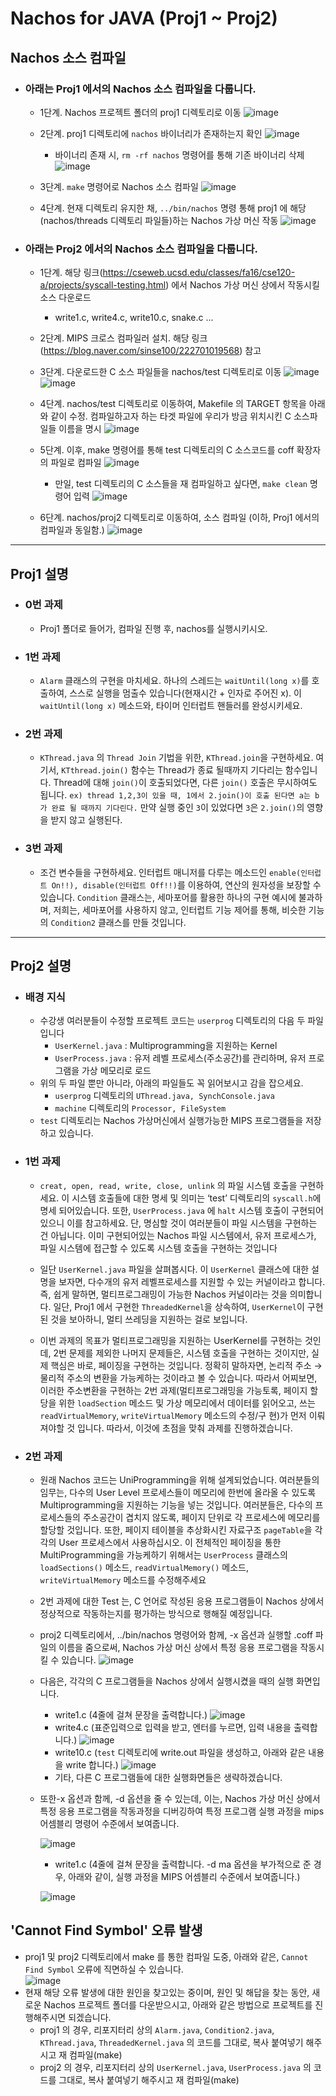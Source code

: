 # Nachos for JAVA (Proj1 ~ Proj2)

## Nachos 소스 컴파일
+ ### 아래는 Proj1 에서의 Nachos 소스 컴파일을 다룹니다.


    * 1단계. Nachos 프로젝트 폴더의 proj1 디렉토리로 이동
    ![image](https://user-images.githubusercontent.com/33450535/163915972-494c25f9-60b4-4191-88cf-41bf35261194.png)
    
    
    * 2단계. proj1 디렉토리에 ```nachos``` 바이너리가 존재하는지 확인
    ![image](https://user-images.githubusercontent.com/33450535/163916059-01feeda3-b3c8-4966-90ce-370615dfe79c.png)
      - 바이너리 존재 시, ```rm -rf nachos``` 명령어를 통해 기존 바이너리 삭제
      ![image](https://user-images.githubusercontent.com/33450535/163916183-b41f21b8-74fc-4bc8-9af9-1f2d1a002f79.png)
      
      
    * 3단계. ```make``` 명령어로 Nachos 소스 컴파일
    ![image](https://user-images.githubusercontent.com/33450535/163917034-bf3fd7f0-16e9-4287-b04e-80454c3d838a.png)
    
    
    * 4단계. 현재 디렉토리 유지한 채, ```../bin/nachos``` 명령 통해 proj1 에 해당(nachos/threads 디렉토리 파일들)하는 Nachos 가상 머신 작동
    ![image](https://user-images.githubusercontent.com/33450535/163917235-ea276259-91e7-4483-b003-143443a19a0c.png)
    

+ ### 아래는 Proj2 에서의 Nachos 소스 컴파일을 다룹니다.


    * 1단계. 해당 링크(https://cseweb.ucsd.edu/classes/fa16/cse120-a/projects/syscall-testing.html) 에서 Nachos 가상 머신 상에서 작동시킬 소스 다운로드
      + write1.c, write4.c, write10.c, snake.c ...


    * 2단계. MIPS 크로스 컴파일러 설치. 해당 링크(https://blog.naver.com/sinse100/222701019568) 참고


    * 3단계. 다운로드한 C 소스 파일들을 nachos/test 디렉토리로 이동
    ![image](https://user-images.githubusercontent.com/33450535/163918129-54bc0dd4-c432-42f9-bcc1-5552b80aa9fa.png)
    ![image](https://user-images.githubusercontent.com/33450535/163918263-3ba6bd8c-2acc-45f2-94c3-ae08b465a4dd.png)
    
    
    * 4단계. nachos/test 디렉토리로 이동하여, Makefile 의 TARGET 항목을 아래와 같이 수정. 컴파일하고자 하는 타겟 파일에 우리가 방금 위치시킨 C 소스파일들 이름을 명시
    ![image](https://user-images.githubusercontent.com/33450535/163918451-c8974358-7cba-47bf-8ef8-0e5f29c4ba53.png)
    
    
    * 5단계. 이후, make 명령어를 통해 test 디렉토리의 C 소스코드를 coff 확장자의 파일로 컴파일
    ![image](https://user-images.githubusercontent.com/33450535/163919414-442b2302-1b84-4e8f-9408-df344695dcdf.png)
      - 만일, test 디렉토리의 C 소스들을 재 컴파일하고 싶다면, ```make clean``` 명령어 입력
      ![image](https://user-images.githubusercontent.com/33450535/163919538-471f924e-f596-46e2-9dab-a49c4c18ae18.png)
      
      
    * 6단계. nachos/proj2 디렉토리로 이동하여, 소스 컴파일 (이하, Proj1 에서의 컴파일과 동일함.)
    ![image](https://user-images.githubusercontent.com/33450535/163918905-1f23f02b-fc5d-4b39-b759-cfb6c69e55a7.png)


- - -


## Proj1 설명
+ ### 0번 과제
  +  Proj1 폴더로 들어가, 컴파일 진행 후, nachos를 실행시키시오.

+ ### 1번 과제
  + ```Alarm``` 클래스의 구현을 마치세요. 하나의 스레드는 ```waitUntil(long x)```를 호출하여, 스스로 실행을 멈출수 있습니다(현재시간 + 인자로 주어진 x). 이 ```waitUntil(long x)``` 메소드와, 타이머 인터럽트 핸들러를 완성시키세요.

+ ### 2번 과제
  + ```KThread.java``` 의 ```Thread Join``` 기법을 위한, ```KThread.join```을 구현하세요. 여기서, ```KTthread.join()``` 함수는 Thread가 종료 될때까지 기다리는 함수입니다. Thread에 대해 ```join()```이 호출되었다면, 다른 ```join()``` 호출은 무시하여도 됩니다. 
```ex) thread 1,2,3이 있을 때, 1에서 2.join()이 호출 된다면 a는 b가 완료 될 때까지 기다린다.```
만약 실행 중인 ```3```이 있었다면 ```3```은 ```2.join()```의 영향을 받지 않고 실행된다.

+ ### 3번 과제
  + 조건 변수들을 구현하세요. 인터럽트 매니저를 다루는 메소드인 ```enable(인터럽트 On!!), disable(인터럽트 Off!!)```를 이용하여, 연산의 원자성을 보장할 수 있습니다. ```Condition``` 클래스는, 세마포어를 활용한 하나의 구현 예시에 불과하며, 저희는, 세마포어를 사용하지 않고, 인터럽트 기능 제어를 통해, 비슷한 기능의 ```Condition2``` 클래스를 만들 것입니다. 


- - -

## Proj2 설명
+ ### 배경 지식
  + 수강생 여러분들이 수정할 프로젝트 코드는 ```userprog``` 디렉토리의 다음 두 파일입니다
    - ```UserKernel.java``` : Multiprogramming을 지원하는 Kernel
    - ```UserProcess.java``` : 유저 레벨 프로세스(주소공간)를 관리하며, 유저 프로그램을 가상 메모리로 로드   
  + 위의 두 파일 뿐만 아니라, 아래의 파일들도 꼭 읽어보시고 감을 잡으세요.
    - ```userprog``` 디렉토리의 ```UThread.java, SynchConsole.java```
    - ```machine``` 디렉토리의 ```Processor, FileSystem```
  + ```test``` 디렉토리는 Nachos 가상머신에서 실행가능한 MIPS 프로그램들을 저장하고 있습니다.   


+ ### 1번 과제
  + ```creat, open, read, write, close, unlink``` 의 파일 시스템 호출을 구현하세요. 이 시스템 호출들에 대한 명세 및 의미는 ‘test’ 디렉토리의 ```syscall.h```에 명세 되어있습니다. 또한, ```UserProcess.java``` 에 ```halt``` 시스템 호출이 구현되어있으니 이를 참고하세요. 단, 명심할 것이 여러분들이 파일 시스템을 구현하는 건 아닙니다. 이미 구현되어있는 Nachos 파일 시스템에서, 유저 프로세스가, 파일 시스템에 접근할 수 있도록 시스템 호출을 구현하는 것입니다
  + 일단 ```UserKernel.java``` 파일을 살펴봅시다. 이 ```UserKernel``` 클래스에 대한 설명을 보자면, 다수개의 유저 레벨프로세스를 지원할 수 있는 커널이라고 합니다. 즉, 쉽게 말하면, 멀티프로그래밍이 가능한 Nachos 커널이라는 것을 의미합니다. 일단, Proj1 에서 구현한 ```ThreadedKernel```을 상속하여, ```UserKernel```이 구현된 것을 보아하니, 멀티 쓰레딩을 지원하는 걸로 보입니다.


  + 이번 과제의 목표가 멀티프로그래밍을 지원하는 UserKernel를 구현하는 것인데, 2번 문제를 제외한 나머지 문제들은, 시스템 호출을 구현하는 것이지만, 실제 핵심은 바로, 페이징을 구현하는 것입니다. 정확히 말하자면, 논리적 주소 → 물리적 주소의 변환을 가능케하는 것이라고 볼 수 있습니다. 따라서 어찌보면, 이러한 주소변환을 구현하는 2번 과제(멀티프로그래밍을 가능토록, 페이지 할당을 위한 ```loadSection``` 메소드 및 가상 메모리에서 데이터를 읽어오고, 쓰는 ```readVirtualMemory```, ```writeVirtualMemory``` 메소드의 수정/구
    현)가 먼저 이뤄져야할 것 입니다. 따라서, 이것에 초점을 맞춰 과제를 진행하겠습니다.
    
    
+ ### 2번 과제
  + 원래 Nachos 코드는 UniProgramming을 위해 설계되었습니다. 여러분들의 임무는, 다수의 User Level 프로세스들이 메모리에 한번에 올라올 수 있도록 Multiprogramming을 지원하는 기능을 넣는 것입니다. 여러분들은, 다수의 프로세스들의 주소공간이 겹치지 않도록, 페이지 단위로 각 프로세스에 메모리를 할당할 것입니다. 또한, 페이지 테이블을 추상화시킨 자료구조 ```pageTable```을 각각의 User 프로세스에서 사용하십시오. 이 전체적인 페이징을 통한 MultiProgramming을 가능케하기 위해서는 ```UserProcess``` 클래스의 ```loadSections()``` 메소드, ```readVirtualMemory()``` 메소드, ```writeVirtualMemory``` 메소드를 수정해주세요
  + 2번 과제에 대한 Test 는, C 언어로 작성된 응용 프로그램들이 Nachos 상에서 정상적으로 작동하는지를 평가하는 방식으로 행해질 예정입니다.
  + proj2 디렉토리에서, ../bin/nachos 명령어와 함께, -x 옵션과 실행할 .coff 파일의 이름을 줌으로써, Nachos 가상 머신 상에서 특정 응용 프로그램을 작동시킬 수 있습니다.
  ![image](https://user-images.githubusercontent.com/33450535/167155696-a08f3f58-1927-4381-8f23-f63a8a4d4cad.png)
  + 다음은, 각각의 C 프로그램들을 Nachos 상에서 실행시켰을 때의 실행 화면입니다.
    - write1.c (4줄에 걸쳐 문장을 출력합니다.)
    ![image](https://user-images.githubusercontent.com/33450535/167155884-b9524ebd-dfdd-4cca-84f6-362bc8fd829b.png)
    - write4.c (표준입력으로 입력을 받고, 엔터를 누르면, 입력 내용을 출력합니다.)
    ![image](https://user-images.githubusercontent.com/33450535/167156078-523019af-2081-4849-8d07-adc0adb22d05.png)
    - write10.c (```test``` 디렉토리에 write.out 파일을 생성하고, 아래와 같은 내용을 write 합니다.)
    ![image](https://user-images.githubusercontent.com/33450535/167156606-f2011c2f-1f84-4ab5-80c1-da63c064a343.png)
    - 기타, 다른 C 프로그램들에 대한 실행화면들은 생략하겠습니다.
  + 또한-x 옵션과 함께, -d 옵션을 줄 수 있는데, 이는, Nachos 가상 머신 상에서 특정 응용 프로그램을 작동과정을 디버깅하여 특정 프로그램 실행 과정을 mips 어셈블리 명령어 수준에서 보여줍니다.  
  
    ![image](https://user-images.githubusercontent.com/33450535/167157271-c23eab05-d515-499b-9344-47bd9f600502.png)
    - write1.c (4줄에 걸쳐 문장을 출력합니다. -d ma 옵션을 부가적으로 준 경우, 아래와 같이, 실행 과정을 MIPS 어셈블리 수준에서 보여줍니다.)  
    
    ![image](https://user-images.githubusercontent.com/33450535/167157217-36c922bb-76a3-4fe3-b14b-83f5d8480628.png)
 
 


## 'Cannot Find Symbol' 오류 발생
   + proj1 및 proj2 디렉토리에서 make 를 통한 컴파일 도중, 아래와 같은, ```Cannot Find Symbol``` 오류에 직면하실 수 있습니다.  
    ![image](https://user-images.githubusercontent.com/33450535/167139319-24054728-c114-44a7-b2e9-16e3b2f8dfab.png)
   + 현재 해당 오류 발생에 대한 원인을 찾고있는 중이며, 원인 및 해답을 찾는 동안, 새로운 Nachos 프로젝트 폴더를 다운받으시고, 아래와 같은 방법으로 프로젝트를 진행해주시면 되겠습니다.
      - proj1 의 경우, 리포지터리 상의 ```Alarm.java```, ```Condition2.java```, ```KThread.java```, ```ThreadedKernel.java``` 의 코드를 그대로, 복사 붙여넣기 해주시고 재 컴파일(make)
      - proj2 의 경우, 리포지터리 상의 ```UserKernel.java```, ```UserProcess.java``` 의 코드를 그대로, 복사 붙여넣기 해주시고 재 컴파일(make)

